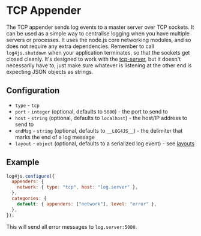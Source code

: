 # TCP Appender

The TCP appender sends log events to a master server over TCP sockets. It can be used as a simple way to centralise logging when you have multiple servers or processes. It uses the node.js core networking modules, and so does not require any extra dependencies. Remember to call `log4js.shutdown` when your application terminates, so that the sockets get closed cleanly. It's designed to work with the [tcp-server](tcp-server.md), but it doesn't necessarily have to, just make sure whatever is listening at the other end is expecting JSON objects as strings.

## Configuration

- `type` - `tcp`
- `port` - `integer` (optional, defaults to `5000`) - the port to send to
- `host` - `string` (optional, defaults to `localhost`) - the host/IP address to send to
- `endMsg` - `string` (optional, defaults to `__LOG4JS__`) - the delimiter that marks the end of a log message
- `layout` - `object` (optional, defaults to a serialized log event) - see [layouts](layouts.md)

## Example

```javascript
log4js.configure({
  appenders: {
    network: { type: "tcp", host: "log.server" },
  },
  categories: {
    default: { appenders: ["network"], level: "error" },
  },
});
```

This will send all error messages to `log.server:5000`.

